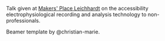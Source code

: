 Talk given at [Makers' Place Leichhardt](http://www.makersplace.org.au/)
on the accessibility electrophysiological recording and analysis
technology to non-professionals.

Beamer template by @christian-marie.

